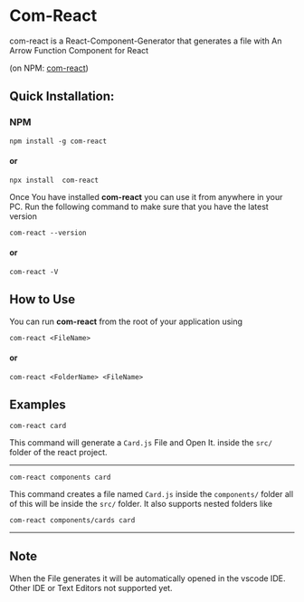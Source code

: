 # Com-React

com-react is a React-Component-Generator that generates a file with An Arrow Function Component for React

(on NPM: [com-react](https://www.npmjs.com/package/com-react))

## Quick Installation:

### NPM

```
npm install -g com-react
```

#### or

```
npx install  com-react
```

Once You have installed **com-react** you can use it from anywhere in your PC.
Run the following command to make sure that you have the latest version

```
com-react --version
```

#### or

```
com-react -V
```

## How to Use

You can run **com-react** from the root of your application using

```
com-react <FileName>
```

#### or

```
com-react <FolderName> <FileName>
```

## Examples

```
com-react card
```

This command will generate a `Card.js` File and Open It. inside the `src/` folder of the react project.

---

```
com-react components card
```

This command creates a file named `Card.js` inside the `components/` folder all of this will be inside the `src/` folder. It also supports nested folders like

```
com-react components/cards card
```

---

## Note

When the File generates it will be automatically opened in the vscode IDE.
Other IDE or Text Editors not supported yet.
